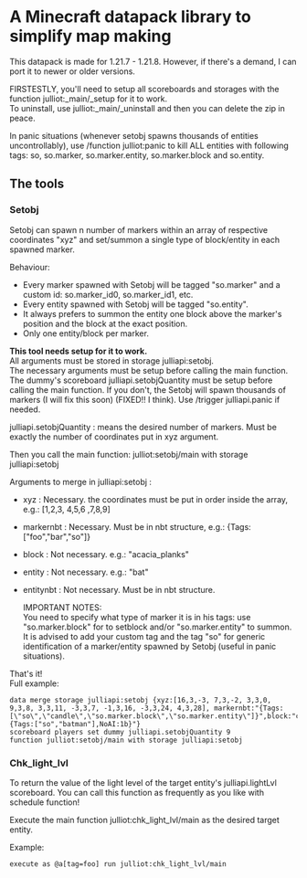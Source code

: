 # A Minecraft datapack library to simplify map making

This datapack is made for 1.21.7 - 1.21.8. However, if there's a demand, I can port it to newer or older versions.

FIRSTESTLY, you'll need to setup all scoreboards and storages with the function julliot:_main/_setup for it to work.  
To uninstall, use julliot:_main/_uninstall and then you can delete the zip in peace.

In panic situations (whenever setobj spawns thousands of entities uncontrollably), use /function julliot:panic to kill ALL entities with following tags: so, so.marker, so.marker.entity, so.marker.block and so.entity.

## The tools

### Setobj

Setobj can spawn n number of markers within an array of respective coordinates "xyz" and set/summon a single type of block/entity in each spawned marker.

Behaviour:
 
- Every marker spawned with Setobj will be tagged "so.marker" and a custom id: so.marker_id0, so.marker_id1, etc.
- Every entity spawned with Setobj will be tagged "so.entity".
- It always prefers to summon the entity one block above the marker's position and the block at the exact position.
- Only one entity/block per marker.

**This tool needs setup for it to work.**  
All arguments must be stored in storage julliapi:setobj.  
The necessary arguments must be setup before calling the main function.  
The dummy's scoreboard julliapi.setobjQuantity must be setup before calling the main function. If you don't, the Setobj will spawn thousands of markers (I will fix this soon) (FIXED!! I think). Use /trigger julliapi.panic if needed.

julliapi.setobjQuantity : means the desired number of markers. Must be exactly the number of coordinates put in xyz argument.

Then you call the main function: julliot:setobj/main with storage julliapi:setobj

Arguments to merge in julliapi:setobj :
- xyz : Necessary. the coordinates must be put in order inside the array, e.g.: [1,2,3, 4,5,6 ,7,8,9]
- markernbt : Necessary. Must be in nbt structure, e.g.: {Tags:[\"foo\",\"bar\",\"so\"]}  
- block : Not necessary. e.g.: "acacia_planks"
- entity : Not necessary. e.g.: "bat"
- entitynbt : Not necessary. Must be in nbt structure.

   IMPORTANT NOTES:  
You need to specify what type of marker it is in his tags: use "so.marker.block" for to setblock and/or "so.marker.entity" to summon.  
It is advised to add your custom tag and the tag "so" for generic identification of a marker/entity spawned by Setobj (useful in panic situations).

 That's it!  
 Full example:

 ```
 data merge storage julliapi:setobj {xyz:[16,3,-3, 7,3,-2, 3,3,0, 9,3,8, 3,3,11, -3,3,7, -1,3,16, -3,3,24, 4,3,28], markernbt:"{Tags:[\"so\",\"candle\",\"so.marker.block\",\"so.marker.entity\"]}",block:"candle[lit=true]",entity:"bat",entitynbt:"{Tags:["so","batman"],NoAI:1b}"}
scoreboard players set dummy julliapi.setobjQuantity 9
function julliot:setobj/main with storage julliapi:setobj
 ```

### Chk_light_lvl

To return the value of the light level of the target entity's julliapi.lightLvl scoreboard. You can call this function as frequently as you like with schedule function!

Execute the main function julliot:chk_light_lvl/main as the desired target entity.

Example:
```
execute as @a[tag=foo] run julliot:chk_light_lvl/main
```
